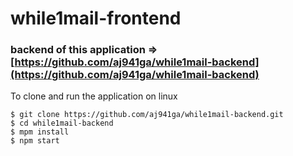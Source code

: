# while1mail-frontend
### backend of this application => [https://github.com/aj941ga/while1mail-backend](https://github.com/aj941ga/while1mail-backend)

To clone and run the application on linux
```shell
$ git clone https://github.com/aj941ga/while1mail-backend.git
$ cd while1mail-backend
$ mpm install
$ npm start
```
